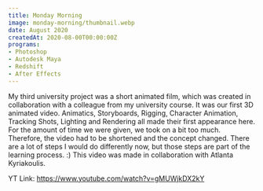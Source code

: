 ```yaml
---
title: Monday Morning
image: monday-morning/thumbnail.webp
date: August 2020
createdAt: 2020-08-00T00:00:00Z
programs:
- Photoshop
- Autodesk Maya
- Redshift
- After Effects
---
```


My third university project was a short animated film, which was created in collaboration with a colleague from my university course.
It was our first 3D animated video.
Animatics, Storyboards, Rigging, Character Animation, Tracking Shots, Lighting and Rendering all made their first appearance here.
For the amount of time we were given, we took on a bit too much. Therefore, the video had to be shortened and the concept changed.
There are a lot of steps I would do differently now, but those steps are part of the learning process. :)
This video was made in collaboration with Atlanta Kyriakoulis.

YT Link: https://www.youtube.com/watch?v=gMUWjkDX2kY

<asset-video src="monday-morning/monday_morning.webm"></asset-video>

<asset-image src="monday-morning/01_concept_art.webp" alt=""></asset-image>
<asset-image src="monday-morning/02_storyboard.webp" alt=""></asset-image>
<asset-image src="monday-morning/03_wip_bee.webp" alt=""></asset-image>
<asset-image src="monday-morning/04_render.webp" alt=""></asset-image>
